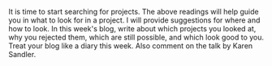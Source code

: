 It is time to start searching for projects. The above readings will help guide you in what to look for in a project.
I will provide suggestions for where and how to look. In this week's blog, write about which projects you looked at, 
why you rejected them, which are still possible, and which look good to you. Treat your blog like a diary this week. 
Also comment on the talk by Karen Sandler.

